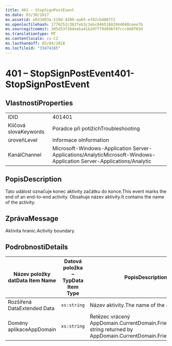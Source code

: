 ```yaml
---
title: 401 – StopSignPostEvent
ms.date: 03/30/2017
ms.assetid: e033d03a-510d-4300-aa65-ef02cb4807f2
ms.openlocfilehash: 1776252c362feb3c3ebc04651603944040ceee7b
ms.sourcegitcommit: 3d5d33f384eeba41b2dff79d096f47ccc8d8f03d
ms.translationtype: MT
ms.contentlocale: cs-CZ
ms.lasthandoff: 05/04/2018
ms.locfileid: "33474165"
---
```

# <a name="401--stopsignpostevent"></a><span data-ttu-id="fdee7-102">401 – StopSignPostEvent</span><span class="sxs-lookup"><span data-stu-id="fdee7-102">401- StopSignPostEvent</span></span>
## <a name="properties"></a><span data-ttu-id="fdee7-103">Vlastnosti</span><span class="sxs-lookup"><span data-stu-id="fdee7-103">Properties</span></span>  
  
|||  
|-|-|  
|<span data-ttu-id="fdee7-104">ID</span><span class="sxs-lookup"><span data-stu-id="fdee7-104">ID</span></span>|<span data-ttu-id="fdee7-105">401</span><span class="sxs-lookup"><span data-stu-id="fdee7-105">401</span></span>|  
|<span data-ttu-id="fdee7-106">Klíčová slova</span><span class="sxs-lookup"><span data-stu-id="fdee7-106">Keywords</span></span>|<span data-ttu-id="fdee7-107">Poradce při potížích</span><span class="sxs-lookup"><span data-stu-id="fdee7-107">Troubleshooting</span></span>|  
|<span data-ttu-id="fdee7-108">úroveň</span><span class="sxs-lookup"><span data-stu-id="fdee7-108">Level</span></span>|<span data-ttu-id="fdee7-109">Informace o</span><span class="sxs-lookup"><span data-stu-id="fdee7-109">Information</span></span>|  
|<span data-ttu-id="fdee7-110">Kanál</span><span class="sxs-lookup"><span data-stu-id="fdee7-110">Channel</span></span>|<span data-ttu-id="fdee7-111">Microsoft-Windows-Application Server-Applications/Analytic</span><span class="sxs-lookup"><span data-stu-id="fdee7-111">Microsoft-Windows-Application Server-Applications/Analytic</span></span>|  
  
## <a name="description"></a><span data-ttu-id="fdee7-112">Popis</span><span class="sxs-lookup"><span data-stu-id="fdee7-112">Description</span></span>  
 <span data-ttu-id="fdee7-113">Tato událost označuje konec aktivity začátku do konce.</span><span class="sxs-lookup"><span data-stu-id="fdee7-113">This event marks the end of an end-to-end activity.</span></span> <span data-ttu-id="fdee7-114">Obsahuje název aktivity.</span><span class="sxs-lookup"><span data-stu-id="fdee7-114">It contains the name of the activity.</span></span>  
  
## <a name="message"></a><span data-ttu-id="fdee7-115">Zpráva</span><span class="sxs-lookup"><span data-stu-id="fdee7-115">Message</span></span>  
 <span data-ttu-id="fdee7-116">Aktivita hranic.</span><span class="sxs-lookup"><span data-stu-id="fdee7-116">Activity boundary.</span></span>  
  
## <a name="details"></a><span data-ttu-id="fdee7-117">Podrobnosti</span><span class="sxs-lookup"><span data-stu-id="fdee7-117">Details</span></span>  
  
|<span data-ttu-id="fdee7-118">Název položky dat</span><span class="sxs-lookup"><span data-stu-id="fdee7-118">Data Item Name</span></span>|<span data-ttu-id="fdee7-119">Datová položka – Typ</span><span class="sxs-lookup"><span data-stu-id="fdee7-119">Data Item Type</span></span>|<span data-ttu-id="fdee7-120">Popis</span><span class="sxs-lookup"><span data-stu-id="fdee7-120">Description</span></span>|  
|--------------------|--------------------|-----------------|  
|<span data-ttu-id="fdee7-121">Rozšířená Data</span><span class="sxs-lookup"><span data-stu-id="fdee7-121">Extended Data</span></span>|`xs:string`|<span data-ttu-id="fdee7-122">Název aktivity.</span><span class="sxs-lookup"><span data-stu-id="fdee7-122">The name of the activity.</span></span>|  
|<span data-ttu-id="fdee7-123">Domény aplikace</span><span class="sxs-lookup"><span data-stu-id="fdee7-123">AppDomain</span></span>|`xs:string`|<span data-ttu-id="fdee7-124">Řetězec vrácený AppDomain.CurrentDomain.FriendlyName.</span><span class="sxs-lookup"><span data-stu-id="fdee7-124">The string returned by AppDomain.CurrentDomain.FriendlyName.</span></span>|
